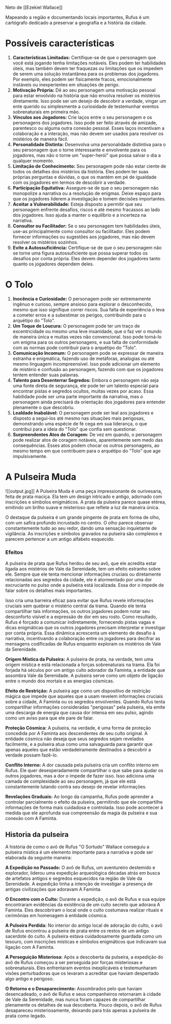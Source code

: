 Neto de [[Ezekiel Wallace]]

Mapeando a região e documentando locais importantes, Rufus é um cartógrafo dedicado a preservar a geografia e a história da cidade.
# Possíveis características

1. **Características Limitadas:** Certifique-se de que o personagem que você está jogando tenha limitações notáveis. Eles podem ter habilidades úteis, mas também devem ter fraquezas ou limitações que os impedem de serem uma solução instantânea para os problemas dos jogadores. Por exemplo, eles podem ser fisicamente fracos, emocionalmente instáveis ou inexperientes em situações de perigo.
2. **Motivação Própria:** Dê ao seu personagem uma motivação pessoal para estar envolvido na história que não envolva resolver os mistérios diretamente. Isso pode ser um desejo de descobrir a verdade, vingar um ente querido ou simplesmente a curiosidade de testemunhar eventos sobrenaturais em primeira mão.
3. **Vínculos aos Jogadores:** Crie laços entre o seu personagem e os personagens dos jogadores. Isso pode ser feito através de amizade, parentesco ou alguma outra conexão pessoal. Esses laços incentivam a colaboração e a interação, mas não devem ser usados para resolver os mistérios de maneira fácil.
4. **Personalidade Distinta:** Desenvolva uma personalidade distintiva para o seu personagem que o torne interessante e envolvente para os jogadores, mas não o torne um "super-herói" que possa salvar o dia a qualquer momento.
5. **Limitação de Conhecimento:** Seu personagem pode não estar ciente de todos os detalhes dos mistérios da história. Eles podem ter suas próprias perguntas e dúvidas, o que os mantém em pé de igualdade com os jogadores em termos de descobrir a verdade.
6. **Participação Equitativa:** Assegure-se de que o seu personagem não monopolize a narrativa ou a resolução de enigmas. Deixe espaço para que os jogadores liderem a investigação e tomem decisões importantes.
7. **Aceitar a Vulnerabilidade:** Esteja disposto a permitir que seu personagem enfrente desafios, riscos e até mesmo fracassos ao lado dos jogadores. Isso ajuda a manter o equilíbrio e a incerteza na narrativa.
8. **Consultor ou Facilitador:** Se o seu personagem tem habilidades úteis, use-as principalmente como consultor ou facilitador. Eles podem fornecer informações ou sugestões aos jogadores, mas não devem resolver os mistérios sozinhos.
9. **Evite a Autossuficiência:** Certifique-se de que o seu personagem não se torne uma figura autossuficiente que possa superar todos os desafios por conta própria. Eles devem depender dos jogadores tanto quanto os jogadores dependem deles.

# O Tolo

1. **Inocência e Curiosidade:** O personagem pode ser extremamente ingênuo e curioso, sempre ansioso para explorar o desconhecido, mesmo que isso signifique correr riscos. Sua falta de experiência o leva a cometer erros e a subestimar os perigos, contribuindo para o arquétipo do "Tolo".
2. **Um Toque de Loucura:** O personagem pode ter um traço de excentricidade ou mesmo uma leve insanidade, que o faz ver o mundo de maneira única e muitas vezes não convencional. Isso pode torná-lo um enigma para os outros personagens, e sua falta de conformidade com as normas pode contribuir para o arquétipo do "Tolo".
3. **Comunicação Incomum:** O personagem pode se expressar de maneira estranha e enigmática, fazendo uso de metáforas, analogias ou até mesmo linguagem incompreensível. Isso pode adicionar um elemento de mistério e confusão ao personagem, fazendo com que os jogadores tentem entender suas palavras.
4. **Talento para Desenterrar Segredos:** Embora o personagem não seja uma fonte direta de segurança, ele pode ter um talento especial para encontrar pistas e segredos ocultos, muitas vezes por acaso. Essa habilidade pode ser uma parte importante da narrativa, mas o personagem ainda precisará da orientação dos jogadores para entender plenamente o que descobriu.
5. **Lealdade Inabalável:** O personagem pode ser leal aos jogadores e disposto a segui-los até mesmo nas situações mais perigosas, demonstrando uma espécie de fé cega em sua liderança, o que contribui para a ideia do "Tolo" que confia sem questionar.
6. **Surpreendentes Atos de Coragem:** De vez em quando, o personagem pode realizar atos de coragem notáveis, aparentemente sem medo das consequências. Esses atos podem chocar os outros personagens, ao mesmo tempo em que contribuem para o arquétipo do "Tolo" que age impulsivamente.
# A Pulseira Muda

![[output.jpg]]
A Pulseira Muda é uma peça impressionante de ourivesaria, feita de prata maciça. Ela tem um design intricado e antigo, adornado com inscrições e símbolos enigmáticos. A prata da pulseira parece quase etérea, emitindo um brilho suave e misterioso que reflete a luz de maneira única.

O destaque da pulseira é um grande pingente de prata em forma de olho, com um safira profundo incrustado no centro. O olho parece observar constantemente tudo ao seu redor, dando uma sensação inquietante de vigilância. As inscrições e símbolos gravados na pulseira são complexos e parecem pertencer a um antigo alfabeto esquecido.

### Efeitos

A pulseira de prata que Rufus herdou de seu avô, que ele acredita estar ligada aos mistérios de Vale da Serenidade, tem um efeito estranho sobre ele. Sempre que ele tenta mencionar informações cruciais ou diretamente relacionadas aos segredos da cidade, ele é atormentado por uma dor excruciante no pulso onde a pulseira está localizada. Essa dor o impede de falar sobre os detalhes mais importantes.

Isso cria uma barreira eficaz para evitar que Rufus revele informações cruciais sem quebrar o mistério central da trama. Quando ele tenta compartilhar tais informações, os outros jogadores podem notar seu desconforto visível e a expressão de dor em seu rosto. Como resultado, Rufus é forçado a comunicar indiretamente, fornecendo pistas vagas e dicas enigmáticas que os outros jogadores precisam interpretar e investigar por conta própria. Essa dinâmica acrescenta um elemento de desafio à narrativa, incentivando a colaboração entre os jogadores para decifrar as mensagens codificadas de Rufus enquanto exploram os mistérios de Vale da Serenidade.

**Origem Mística da Pulseira:** A pulseira de prata, na verdade, tem uma origem mística e está relacionada a forças sobrenaturais na trama. Ela foi forjada há séculos por um antigo culto adorador da Faminta, a entidade que assombra Vale da Serenidade. A pulseira serve como um objeto de ligação entre o mundo dos mortais e as energias cósmicas.

**Efeito de Restrição:** A pulseira age como um dispositivo de restrição mágica que impede que aqueles que a usam revelem informações cruciais sobre a cidade, A Faminta ou os segredos envolventes. Quando Rufus tenta compartilhar informações consideradas "perigosas" pela pulseira, ela emite uma descarga de energia que causa dor intensa em seu pulso, agindo como um aviso para que ele pare de falar.

**Proteção Cósmica:** A pulseira, na verdade, é uma forma de proteção concedida por A Faminta aos descendentes de seu culto original. A entidade cósmica não deseja que seus segredos sejam revelados facilmente, e a pulseira atua como uma salvaguarda para garantir que apenas aqueles que estão verdadeiramente destinados a descobrir a verdade possam fazê-lo.

**Conflito Interno:** A dor causada pela pulseira cria um conflito interno em Rufus. Ele quer desesperadamente compartilhar o que sabe para ajudar os outros jogadores, mas a dor o impede de fazer isso. Isso adiciona uma camada de complexidade ao seu personagem, já que ele está constantemente lutando contra seu desejo de revelar informações.

**Revelações Graduais:** Ao longo da campanha, Rufus pode aprender a controlar parcialmente o efeito da pulseira, permitindo que ele compartilhe informações de forma mais cuidadosa e controlada. Isso pode acontecer à medida que ele aprofunda sua compreensão da magia da pulseira e sua conexão com A Faminta.

## Historia da pulseira

A história de como o avô de Rufus "O Sortudo" Wallace conseguiu a pulseira mística é um elemento importante para a narrativa e pode ser elaborada da seguinte maneira:

**A Expedição no Passado:** O avô de Rufus, um aventureiro destemido e explorador, liderou uma expedição arqueológica décadas atrás em busca de artefatos antigos e segredos esquecidos na região de Vale da Serenidade. A expedição tinha a intenção de investigar a presença de antigas civilizações que adoravam A Faminta.

**O Encontro com o Culto:** Durante a expedição, o avô de Rufus e sua equipe encontraram evidências da existência de um culto secreto que adorava A Faminta. Eles descobriram o local onde o culto costumava realizar rituais e cerimônias em homenagem à entidade cósmica.

**A Pulseira Perdida:** No interior do antigo local de adoração do culto, o avô de Rufus encontrou a pulseira de prata entre os restos de um antigo sacerdote do culto. A pulseira estava cuidadosamente guardada como um tesouro, com inscrições místicas e símbolos enigmáticos que indicavam sua ligação com A Faminta.

**A Perseguição Misteriosa:** Após a descoberta da pulseira, a expedição do avô de Rufus começou a ser perseguida por forças misteriosas e sobrenaturais. Eles enfrentaram eventos inexplicáveis e testemunharam visões perturbadoras que os levaram a acreditar que haviam despertado algo antigo e perigoso.

**O Retorno e o Desaparecimento:** Assombrados pelo que haviam desencadeado, o avô de Rufus e seus companheiros retornaram à cidade de Vale da Serenidade, mas nunca foram capazes de compartilhar plenamente os detalhes de sua descoberta. Pouco depois, o avô de Rufus desapareceu misteriosamente, deixando para trás apenas a pulseira de prata como legado.